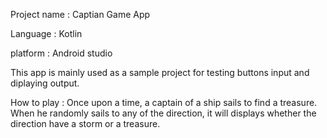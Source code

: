 Project name : Captian Game App

Language : Kotlin 

platform : Android studio 

This app is mainly used as a sample project for testing buttons input and diplaying output.

How to play :
Once upon a time, a captain of a ship sails to find a treasure. 
When he randomly sails to any of the direction, it will displays whether the direction have a storm or a treasure.
